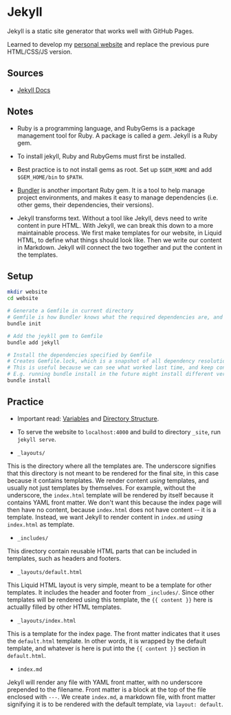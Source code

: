 # Jekyll

Jekyll is a static site generator that works well with GitHub Pages.

Learned to develop my [personal website](https://victorwj.github.io) and replace the
previous pure HTML/CSS/JS version.

## Sources

- [Jekyll Docs](https://jekyllrb.com/docs/home/)

## Notes

- Ruby is a programming language, and RubyGems is a package management tool for Ruby. A package
is called a *gem*. Jekyll is a Ruby gem.

- To install jekyll, Ruby and RubyGems must first be installed. 

- Best practice is to not install gems as root. Set up `$GEM_HOME` and add `$GEM_HOME/bin` to `$PATH`.

- [Bundler](https://bundler.io) is another important Ruby gem. It is a tool to help manage project
environments, and makes it easy to manage dependencies (i.e. other gems, their dependencies, their versions).

- Jekyll transforms text. Without a tool like Jekyll, devs need to write content in pure HTML. With Jekyll, we can
break this down to a more maintainable process. We first make templates for our website, in Liquid HTML, to define
what things should look like. Then we write our content in Markdown. Jekyll will connect the two together and put the
content in the templates.

## Setup

```bash
mkdir website
cd website

# Generate a Gemfile in current directory
# Gemfile is how Bundler knows what the required dependencies are, and how to install them
bundle init

# Add the jeykll gem to Gemfile
bundle add jekyll

# Install the dependencies specified by Gemfile
# Creates Gemfile.lock, which is a snapshot of all dependency resolution and their versions
# This is useful because we can see what worked last time, and keep consistency for the future
# E.g. running bundle install in the future might install different versions, and portentially break things
bundle install
```

## Practice

- Important read:
[Variables](https://jekyllrb.com/docs/variables/) and [Directory
Structure](https://jekyllrb.com/docs/structure/). 

- To serve the website to `localhost:4000` and build to directory `_site`, run `jekyll serve`.

- `_layouts/`

This is the directory where all the templates are. The underscore signifies
that this directory is not meant to be rendered for the final site, in this
case because it contains templates. We render content *using* templates, and usually
not just templates by themselves. For example, without the underscore, the `index.html` template
will be rendered by itself because it contains YAML front matter. We don't want this
because the index page will then have no content, because `index.html` does not have content --
it is a template. Instead, we want Jekyll to render content in `index.md` *using* 
`index.html` as template.

- `_includes/`

This directory contain reusable HTML parts that can be included in templates, such as
headers and footers.

- `_layouts/default.html`

This Liquid HTML layout is very simple, meant to be a template for other templates.
It includes the header and footer from `_includes/`. Since other templates will
be rendered using this template, the `{{ content }}` here is actuallly filled by
other HTML templates. 

- `_layouts/index.html`

This is a template for the index page. The front matter
indicates that it uses the `default.html` template.
In other words, it is wrapped by the default template, and whatever is here is put into
the `{{ content }}` section in `default.html`.

- `index.md`

Jekyll will render any file with YAML front matter, with no underscore
prepended to the filename.  Front matter is a block at
the top of the file enclosed with `---`. We create `index.md`, a markdown file,
with front matter signifying it is to be rendered with the default template,
via `layout: default`.
